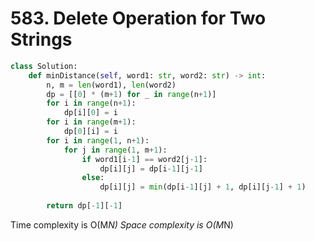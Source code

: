 # 583. Delete Operation for Two Strings


```python
class Solution:
    def minDistance(self, word1: str, word2: str) -> int:
        n, m = len(word1), len(word2)
        dp = [[0] * (m+1) for _ in range(n+1)]
        for i in range(n+1):
            dp[i][0] = i
        for i in range(m+1):
            dp[0][i] = i
        for i in range(1, n+1):
            for j in range(1, m+1):
                if word1[i-1] == word2[j-1]:
                    dp[i][j] = dp[i-1][j-1]
                else:
                    dp[i][j] = min(dp[i-1][j] + 1, dp[i][j-1] + 1)
        
        return dp[-1][-1]
```

Time complexity is O(M*N)
Space complexity is O(M*N)

                